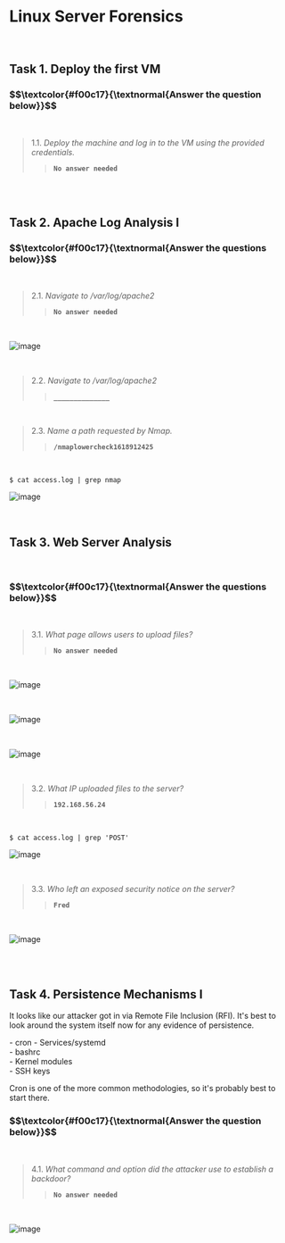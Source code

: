 <h1>Linux Server Forensics</h1>

<br>
<h2>Task 1. Deploy the first VM</h2>

<h3 align="left"> $$\textcolor{#f00c17}{\textnormal{Answer the question below}}$$ </h3>

<br>

> 1.1. <em>Deploy the machine and log in to the VM using the provided credentials.</em><br><a id='1.1'></a>
>> <code><strong>No answer needed</strong></code>

<br>

<br>
<h2>Task 2. Apache Log Analysis I </h2>

<h3 align="left"> $$\textcolor{#f00c17}{\textnormal{Answer the questions below}}$$ </h3>

<br>

> 2.1. <em>Navigate to /var/log/apache2</em><br><a id='2.1'></a>
>> <code><strong>No answer needed</strong></code>

<br>

![image](https://github.com/user-attachments/assets/b1165a89-bda6-4b95-bfcf-73618fabe02b)

<br>


> 2.2. <em>Navigate to /var/log/apache2</em><br><a id='2.2'></a>
>> <code><strong>______________</strong></code>

<br>

> 2.3. <em>Name a path requested by Nmap.</em><br><a id='2.3'></a>
>> <code><strong>/nmaplowercheck1618912425</strong></code>

<br>

<pre><code>$ cat access.log | grep nmap</code></pre>

![image](https://github.com/user-attachments/assets/d51f87d6-7296-4930-a899-95da1aeeb252)



<br>
<h2>Task 3. Web Server Analysis</h2>

<br>

<h3 align="left"> $$\textcolor{#f00c17}{\textnormal{Answer the questions below}}$$ </h3>

<br>

> 3.1. <em>What page allows users to upload files?</em><br><a id='3.1'></a>
>> <code><strong>No answer needed</strong></code>

<br>

![image](https://github.com/user-attachments/assets/aa3f9c3b-c5a7-4766-8db9-63ce4b35c2ed)

<br>

![image](https://github.com/user-attachments/assets/8675fa7f-61d3-4d3f-9085-03683c9a1565)

<br>

![image](https://github.com/user-attachments/assets/28bd18b6-e183-4831-ba41-40ed656d061d)


<br>

> 3.2. <em>What IP uploaded files to the server?</em><br><a id='3.2'></a>
>> <code><strong>192.168.56.24</strong></code>

<br>

<pre><code>$ cat access.log | grep 'POST'</code></pre>

![image](https://github.com/user-attachments/assets/1451a7e4-be76-4400-b2ea-7a64cfb98bad)

<br>

> 3.3. <em>Who left an exposed security notice on the server?</em><br><a id='3.2'></a>
>> <code><strong>Fred</strong></code>

<br>

![image](https://github.com/user-attachments/assets/1a26ca11-aabb-4279-bc3a-f2d67e92057b)

<br>


<br>
<h2>Task 4. Persistence Mechanisms I</h2>
<p>﻿It looks like our attacker got in via Remote File Inclusion (RFI). It's best to look around the system itself now for any evidence of persistence.</p>
- cron<vr></vr>
- Services/systemd<br>
- bashrc<br>
- Kernel modules <br>
- SSH keys<br>

<p>Cron is one of the more common methodologies, so it's probably best to start there.</p>

<h3 align="left"> $$\textcolor{#f00c17}{\textnormal{Answer the question below}}$$ </h3>

<br>

> 4.1. <em>What command and option did the attacker use to establish a backdoor?</em><br><a id='4.1'></a>
>> <code><strong>No answer needed</strong></code>

<br>

![image](https://github.com/user-attachments/assets/71db52e9-b41a-460b-87d1-2c561f68bbaf)














